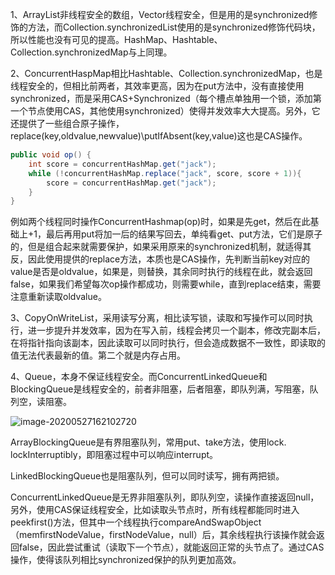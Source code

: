 1、ArrayList非线程安全的数组，Vector线程安全，但是用的是synchronized修饰的方法，而Collection.synchronizedList使用的是synchronized修饰代码块，所以性能也没有可见的提高。HashMap、Hashtable、Collection.synchronizedMap与上同理。

2、ConcurrentHaspMap相比Hashtable、Collection.synchronizedMap，也是线程安全的，但相比前两者，其效率更高，因为在put方法中，没有直接使用synchronized，而是采用CAS+Synchronized（每个槽点单独用一个锁，添加第一个节点使用CAS，其他使用synchronized）使得并发效率大大提高。另外，它还提供了一些组合原子操作，replace(key,oldvalue,newvalue)\putIfAbsent(key,value)这也是CAS操作。

```java
public void op() {
    int score = concurrentHashMap.get("jack");
    while (!concurrentHashMap.replace("jack", score, score + 1)){
        score = concurrentHashMap.get("jack");
    }
}
```

例如两个线程同时操作ConcurrentHashmap(op)时，如果是先get，然后在此基础上+1，最后再用put将加一后的结果写回去，单纯看get、put方法，它们是原子的，但是组合起来就需要保护，如果采用原来的synchronized机制，就适得其反，因此使用提供的replace方法，本质也是CAS操作，先判断当前key对应的value是否是oldvalue，如果是，则替换，其余同时执行的线程在此，就会返回false，如果我们希望每次op操作都成功，则需要while，直到replace结束，需要注意重新读取oldvalue。

3、CopyOnWriteList，采用读写分离，相比读写锁，读取和写操作可以同时执行，进一步提升并发效率，因为在写入前，线程会拷贝一个副本，修改完副本后，在将指针指向该副本，因此读取可以同时执行，但会造成数据不一致性，即读取的值无法代表最新的值。第二个就是内存占用。

4、Queue，本身不保证线程安全。而ConcurrentLinkedQueue和BlockingQueue是线程安全的，前者非阻塞，后者阻塞，即队列满，写阻塞，队列空，读阻塞。

![image-20200527162102720](https://imagebag.oss-cn-chengdu.aliyuncs.com/img/image-20200527162102720.png)

ArrayBlockingQueue是有界阻塞队列，常用put、take方法，使用lock. lockInterruptibly，即阻塞过程中可以响应interrupt。

LinkedBlockingQueue也是阻塞队列，但可以同时读写，拥有两把锁。

ConcurrentLinkedQueue是无界非阻塞队列，即队列空，读操作直接返回null，另外，使用CAS保证线程安全，比如读取头节点时，所有线程都能同时进入peekfirst()方法，但其中一个线程执行compareAndSwapObject（memfirstNodeValue，firstNodeValue，null）后，其余线程执行该操作就会返回false，因此尝试重试（读取下一个节点），就能返回正常的头节点了。通过CAS操作，使得该队列相比synchronized保护的队列更加高效。